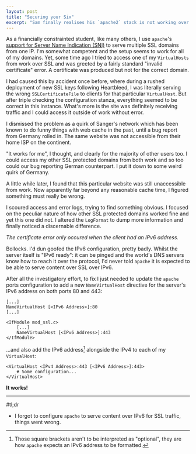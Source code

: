 ```yaml
---
layout: post
title: "Securing your Six"
excerpt: "Sam finally realises his `apache2` stack is not working over IPv6."
---
```


As a financially constrainted student, like many others, I use `apache`'s
[support for Server Name Indication (SNI)](https://wiki.apache.org/httpd/NameBasedSSLVHostsWithSNI)
to serve multiple SSL domains from one IP. I'm somewhat competent and the setup seems to work for
all of my domains. Yet, some time ago I tried to access one of my `VirtualHosts` from work over SSL
and was greeted by a fairly standard "invalid certificate" error. A certificate was produced but not for
the correct domain.

I had caused this by accident once before, where during a rushed deployment of new SSL keys following
Heartbleed, I was literally serving the wrong `SSLCertificateFile` to clients for that particular `VirtualHost`.
But after triple checking the configuration stanza, everything seemed to be correct in this instance.
What's more is the site was definitely receiving traffic and I could access it outside of work without error.

I dismissed the problem as a quirk of Sanger's network which has been known to do funny
things with web cache in the past, until a bug report from Germany rolled in. The same
website was not accessible from their home ISP on the continent.

"It works for me", I thought, and clearly for the majority of other users too. I could access
my other SSL protected domains from both work and so too could our bug reporting German counterpart.
I put it down to some weird quirk of Germany.

A little while later, I found that this particular website was still unaccessible from work.
Now apparently far beyond any reasonable cache time, I figured something must really be wrong.

I scoured access and error logs, trying to find something obvious. I focused on the peculiar nature
of how other SSL protected domains worked fine and yet this one did not. I altered the `LogFormat` to
dump more information and finally noticed a discernable difference.

*The certificate error only occured when the client had an IPv6 address.*

Bollocks. I'd dun goofed the IPv6 configuration, pretty badly. Whilst the server itself is
"IPv6 ready": it can be pinged and the world's DNS servers know how to reach it over
the protocol, I'd never told `apache` it is expected to be able to serve content over SSL over IPv6.

After all the investigatory effort, to fix I just needed to update the `apache` ports configuration
to add a new `NameVirtualHost` directive for the server's IPv6 address on both ports 80 and 443:

```
[...]
NameVirtualHost [<IPv6 Address>]:80
[...]

<IfModule mod_ssl.c>
    [...]
    NameVirtualHost [<IPv6 Address>]:443
</IfModule>
```

...and also add the IPv6 address[^1] alongside the IPv4 to each of my `VirtualHost`:

```
<VirtualHost <IPv4 Address>:443 [<IPv6 Address>]:443>
    # Some configuration...
</VirtualHost>
```
**It works!**

* * *

#tl;dr
* I forgot to configure `apache` to serve content over IPv6 for SSL traffic, things went wrong.

[^1]: Those square brackets aren't to be interpreted as "optional", they are how `apache` expects an IPv6 address to be formatted.
